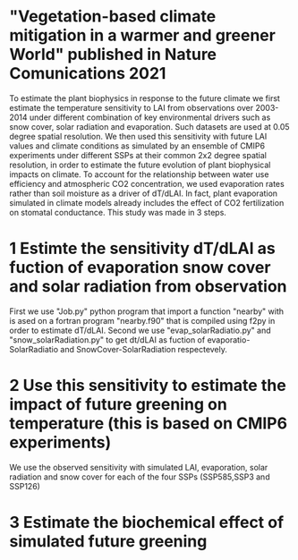# "Vegetation-based climate mitigation in a warmer and greener World" published in Nature Comunications 2021
To estimate the plant biophysics in response to the future climate we first estimate the temperature sensitivity to LAI from observations over 2003-2014 under different combination of key environmental drivers such as snow cover, solar radiation and evaporation. Such datasets are used at 0.05 degree spatial resolution. We then used this sensitivity with future LAI values and climate conditions as simulated by an ensemble of CMIP6 experiments under different SSPs at their common 2x2 degree spatial resolution, in order to estimate the future evolution of plant biophysical impacts on climate. To account for the relationship between water use efficiency and atmospheric CO2 concentration, we used evaporation rates rather than soil moisture as a driver of dT/dLAI. In fact, plant evaporation simulated in climate models already includes the effect of CO2 fertilization on stomatal conductance.
This study was made in 3 steps. 

# 1  Estimte the sensitivity dT/dLAI as fuction of evaporation snow cover and solar radiation from observation 
First we use "Job.py" python program that import a function "nearby" with is ased on a fortran program "nearby.f90" that is compiled using f2py in order to estimate dT/dLAI.
Second we use "evap_solarRadiatio.py" and "snow_solarRadiation.py" to get dt/dLAI as fuction of evaporatio-SolarRadiatio and SnowCover-SolarRadiation respectevely.
 
# 2  Use this sensitivity to estimate the impact of future greening on temperature (this is based on CMIP6 experiments)
We use the observed sensitivity with simulated LAI, evaporation, solar radiation and snow cover for each of the four SSPs (SSP585,SSP3 and SSP126)

# 3  Estimate the biochemical effect of simulated future greening

